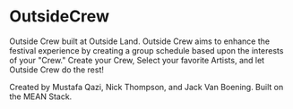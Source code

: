 # OutsideCrew
Outside Crew built at Outside Land. Outside Crew aims to enhance the festival experience by creating a group schedule based 
upon the interests of your "Crew." Create your Crew, Select your favorite Artists, and let Outside Crew do the rest!

Created by Mustafa Qazi, Nick Thompson, and Jack Van Boening. Built on the MEAN Stack.
